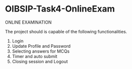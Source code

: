 # OIBSIP-Task4-OnlineExam
ONLINE EXAMINATION

The project should is capable of the following functionalities.
1) Login
2) Update Profile and Password
3) Selecting answers for MCQs
4) Timer and auto submit
5) Closing session and Logout
